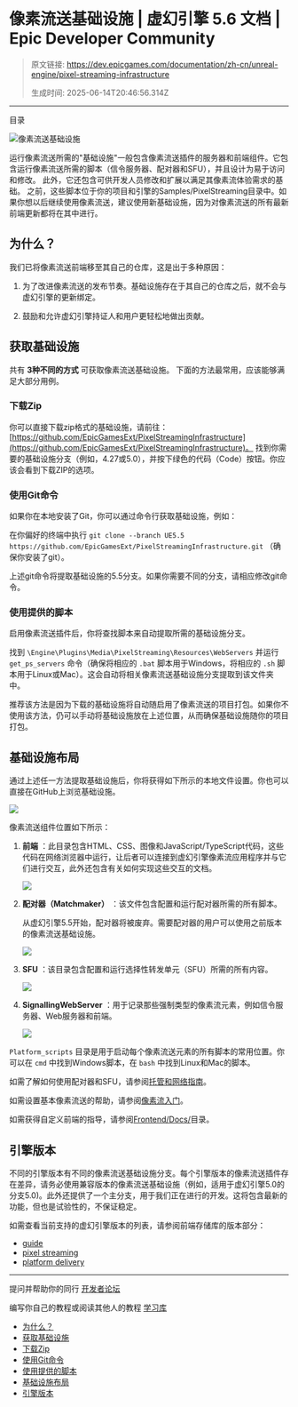 # 像素流送基础设施 | 虚幻引擎 5.6 文档 | Epic Developer Community

> 原文链接: https://dev.epicgames.com/documentation/zh-cn/unreal-engine/pixel-streaming-infrastructure
> 
> 生成时间: 2025-06-14T20:46:56.314Z

---

目录

![像素流送基础设施](https://dev.epicgames.com/community/api/documentation/image/d8c68a7c-adca-4860-9902-13d38bd54053?resizing_type=fill&width=1920&height=335)

运行像素流送所需的"基础设施"一般包含像素流送插件的服务器和前端组件。它包含运行像素流送所需的脚本（信令服务器、配对器和SFU），并且设计为易于访问和修改。 此外，它还包含可供开发人员修改和扩展以满足其像素流体验需求的基础。 之前，这些脚本位于你的项目和引擎的Samples/PixelStreaming目录中。如果你想以后继续使用像素流送，建议使用新基础设施，因为对像素流送的所有最新前端更新都将在其中进行。

## 为什么？

我们已将像素流送前端移至其自己的仓库，这是出于多种原因：

1.  为了改进像素流送的发布节奏。基础设施存在于其自己的仓库之后，就不会与虚幻引擎的更新绑定。
    
2.  鼓励和允许虚幻引擎持证人和用户更轻松地做出贡献。
    

## 获取基础设施

共有 **3种不同的方式** 可获取像素流送基础设施。 下面的方法最常用，应该能够满足大部分用例。

### 下载Zip

你可以直接下载zip格式的基础设施，请前往：[https://github.com/EpicGamesExt/PixelStreamingInfrastructure](https://github.com/EpicGamesExt/PixelStreamingInfrastructure)。 找到你需要的基础设施分支（例如，4.27或5.0），并按下绿色的代码（Code）按钮。你应该会看到下载ZIP的选项。

### 使用Git命令

如果你在本地安装了Git，你可以通过命令行获取基础设施，例如：

在你偏好的终端中执行 `git clone --branch UE5.5 https://github.com/EpicGamesExt/PixelStreamingInfrastructure.git` （确保你安装了git）。

上述git命令将提取基础设施的5.5分支。如果你需要不同的分支，请相应修改git命令。

### 使用提供的脚本

启用像素流送插件后，你将查找脚本来自动提取所需的基础设施分支。

找到 `\Engine\Plugins\Media\PixelStreaming\Resources\WebServers` 并运行 `get_ps_servers` 命令（确保将相应的 `.bat` 脚本用于Windows，将相应的 `.sh` 脚本用于Linux或Mac）。这会自动将相关像素流送基础设施分支提取到该文件夹中。

推荐该方法是因为下载的基础设施将自动随启用了像素流送的项目打包。如果你不使用该方法，仍可以手动将基础设施放在上述位置，从而确保基础设施随你的项目打包。

## 基础设施布局

通过上述任一方法提取基础设施后，你将获得如下所示的本地文件设置。你也可以直接在GitHub上浏览基础设施。

![](https://d1iv7db44yhgxn.cloudfront.net/documentation/images/fb642558-cd02-45a3-b74e-584abac83849/infrastructurelocal.jpg)

像素流送组件位置如下所示：

1.  **前端** ：此目录包含HTML、CSS、图像和JavaScript/TypeScript代码，这些代码在网络浏览器中运行，让后者可以连接到虚幻引擎像素流应用程序并与它们进行交互，此外还包含有关如何实现这些交互的文档。
    
    ![](https://d1iv7db44yhgxn.cloudfront.net/documentation/images/9905ec0a-0afc-47ec-b21e-89c7f96e0472/frontendlocal.jpg)
2.  **配对器（Matchmaker）** ：该文件包含配置和运行配对器所需的所有脚本。
    
    从虚幻引擎5.5开始，配对器将被废弃。需要配对器的用户可以使用之前版本的像素流送基础设施。
    
    ![](https://d1iv7db44yhgxn.cloudfront.net/documentation/images/2faead38-65c5-4277-bd34-a044ab5a661c/matchmakerlocal.jpg)
3.  **SFU** ：该目录包含配置和运行选择性转发单元（SFU）所需的所有内容。
    
    ![](https://d1iv7db44yhgxn.cloudfront.net/documentation/images/0463a385-0c04-4e47-ba41-f6e44327b3d8/sfulocal.jpg)
4.  **SignallingWebServer** ：用于记录那些强制类型的像素流元素，例如信令服务器、Web服务器和前端。
    
    ![](https://d1iv7db44yhgxn.cloudfront.net/documentation/images/c5edd905-db18-4b0f-88f4-bfa91028defc/sslocal.jpg)

`Platform_scripts` 目录是用于启动每个像素流送元素的所有脚本的常用位置。你可以在 `cmd` 中找到Windows脚本，在 `bash` 中找到Linux和Mac的脚本。

如需了解如何使用配对器和SFU，请参阅[托管和网络指南](/documentation/zh-cn/unreal-engine/hosting-and-networking-guide-for-pixel-streaming-in-unreal-engine)。

如需设置基本像素流送的帮助，请参阅[像素流入门](/documentation/zh-cn/unreal-engine/getting-started-with-pixel-streaming-in-unreal-engine)。

如需获得自定义前端的指导，请参阅[Frontend/Docs/](https://github.com/EpicGamesExt/PixelStreamingInfrastructure/tree/master/Frontend)目录。

## 引擎版本

不同的引擎版本有不同的像素流送基础设施分支。每个引擎版本的像素流送插件存在差异，请务必使用兼容版本的像素流送基础设施（例如，适用于虚幻引擎5.0的分支5.0)。此外还提供了一个主分支，用于我们正在进行的开发。这将包含最新的功能，但也是试验性的，不保证稳定。

如需查看当前支持的虚幻引擎版本的列表，请参阅前端存储库的版本部分：

[](https://github.com/EpicGamesExt/PixelStreamingInfrastructure#versions)

-   [guide](https://dev.epicgames.com/community/search?query=guide)
-   [pixel streaming](https://dev.epicgames.com/community/search?query=pixel%20streaming)
-   [platform delivery](https://dev.epicgames.com/community/search?query=platform%20delivery)

* * *

提问并帮助你的同行 [开发者论坛](https://forums.unrealengine.com/categories?tag=unreal-engine)

编写你自己的教程或阅读其他人的教程 [学习库](https://dev.epicgames.com/community/unreal-engine/learning)

-   [为什么？](/documentation/zh-cn/unreal-engine/pixel-streaming-infrastructure#%E4%B8%BA%E4%BB%80%E4%B9%88%EF%BC%9F)
-   [获取基础设施](/documentation/zh-cn/unreal-engine/pixel-streaming-infrastructure#%E8%8E%B7%E5%8F%96%E5%9F%BA%E7%A1%80%E8%AE%BE%E6%96%BD)
-   [下载Zip](/documentation/zh-cn/unreal-engine/pixel-streaming-infrastructure#%E4%B8%8B%E8%BD%BDzip)
-   [使用Git命令](/documentation/zh-cn/unreal-engine/pixel-streaming-infrastructure#%E4%BD%BF%E7%94%A8git%E5%91%BD%E4%BB%A4)
-   [使用提供的脚本](/documentation/zh-cn/unreal-engine/pixel-streaming-infrastructure#%E4%BD%BF%E7%94%A8%E6%8F%90%E4%BE%9B%E7%9A%84%E8%84%9A%E6%9C%AC)
-   [基础设施布局](/documentation/zh-cn/unreal-engine/pixel-streaming-infrastructure#%E5%9F%BA%E7%A1%80%E8%AE%BE%E6%96%BD%E5%B8%83%E5%B1%80)
-   [引擎版本](/documentation/zh-cn/unreal-engine/pixel-streaming-infrastructure#%E5%BC%95%E6%93%8E%E7%89%88%E6%9C%AC)
